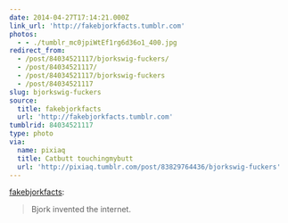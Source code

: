 ```yaml
---
date: 2014-04-27T17:14:21.000Z
link_url: 'http://fakebjorkfacts.tumblr.com'
photos:
  - - ./tumblr_mc0jpiWtEf1rg6d36o1_400.jpg
redirect_from:
  - /post/84034521117/bjorkswig-fuckers/
  - /post/84034521117/
  - /post/84034521117/bjorkswig-fuckers
  - /post/84034521117
slug: bjorkswig-fuckers
source:
  title: fakebjorkfacts
  url: 'http://fakebjorkfacts.tumblr.com'
tumblrid: 84034521117
type: photo
via:
  name: pixiaq
  title: Catbutt touchingmybutt
  url: 'http://pixiaq.tumblr.com/post/83829764436/bjorkswig-fuckers'
---
```

<p><a class="tumblr_blog" href="http://fakebjorkfacts.tumblr.com/post/33744682978/bjorkswig-fuckers">fakebjorkfacts</a>:</p>
<blockquote>
<p>Bjork invented the internet. </p>
</blockquote>
